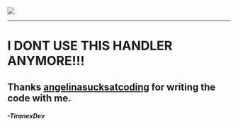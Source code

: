 <img src="https://i.ibb.co/h1fwgzV/Neues-Projekt-9-1.png">

---------

# I DONT USE THIS HANDLER ANYMORE!!!

## Thanks <a href="https://github.com/angelinasucksatcoding">angelinasucksatcoding</a> for writing the code with me.
###### **-TiranexDev**
